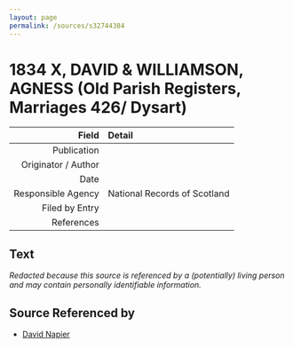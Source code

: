 ```yaml
---
layout: page
permalink: /sources/s32744384
---
```


# 1834 X, DAVID & WILLIAMSON, AGNESS (Old Parish Registers, Marriages 426/ Dysart)

Field | Detail
---:|:---
Publication | 
Originator / Author | 
Date | 
Responsible Agency | National Records of Scotland
Filed by Entry | 
References | 

## Text

_Redacted because this source is referenced by a (potentially) living person and may contain personally identifiable information._

## Source Referenced by

* [David Napier](../people/@71012752@-david-napier-b-d.md)
